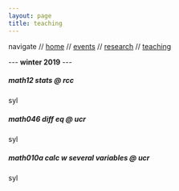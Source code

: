 ```yaml
---
layout: page
title: teaching
---
```


navigate //
[home](https://danielmichaelcicala.github.io/index.html) //
[events](events.html) //
[research](research.html) //
[teaching](teaching.html)

--- **winter 2019** ---

##### math12 stats @ rcc

syl

##### math046 diff eq @ ucr

syl

##### math010a calc w several variables @ ucr

syl


